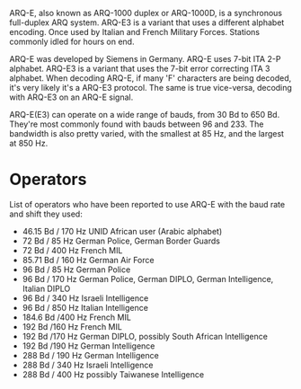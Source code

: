 ARQ-E, also known as ARQ-1000 duplex or ARQ-1000D, is a synchronous full-duplex ARQ system. ARQ-E3 is a variant that uses a different alphabet encoding. Once used by Italian and French Military Forces. Stations commonly idled for hours on end.

ARQ-E was developed by Siemens in Germany. ARQ-E uses 7-bit ITA 2-P alphabet. ARQ-E3 is a variant that uses the 7-bit error correcting ITA 3 alphabet. When decoding ARQ-E, if many 'F' characters are being decoded, it's very likely it's a ARQ-E3 protocol. The same is true vice-versa, decoding with ARQ-E3 on an ARQ-E signal.

ARQ-E(E3) can operate on a wide range of bauds, from 30 Bd to 650 Bd. They're most commonly found with bauds between 96 and 233. The bandwidth is also pretty varied, with the smallest at 85 Hz, and the largest at 850 Hz.

# Operators
List of operators who have been reported to use ARQ-E with the baud rate and shift they used:

- 46.15 Bd / 170 Hz UNID African user (Arabic alphabet)
- 72 Bd / 85 Hz German Police, German Border Guards
- 72 Bd / 400 Hz French MIL
- 85.71 Bd / 160 Hz German Air Force
- 96 Bd / 85 Hz German Police
- 96 Bd / 170 Hz German Police, German DIPLO, German Intelligence, Italian DIPLO
- 96 Bd / 340 Hz Israeli Intelligence
- 96 Bd / 850 Hz Italian Intelligence
- 184.6 Bd /400 Hz French MIL
- 192 Bd /160 Hz French MIL
- 192 Bd /170 Hz German DIPLO, possibly South African Intelligence
- 192 Bd /190 Hz German Intelligence
- 288 Bd / 190 Hz German Intelligence
- 288 Bd / 340 Hz Israeli Intelligence
- 288 Bd / 400 Hz possibly Taiwanese Intelligence
